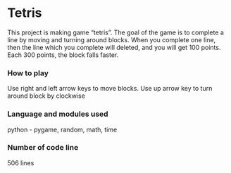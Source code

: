 # Tetris

This project is making game “tetris”. The goal of the game is to complete a line by moving and turning around blocks. When you complete one line, then the line which you complete will deleted, and you will get 100 points. Each 300 points, the block falls faster.

### How to play

Use right and left arrow keys to move blocks. Use up arrow key to turn around block by clockwise

### Language and modules used

python - pygame, random, math, time

### Number of code line

506 lines
